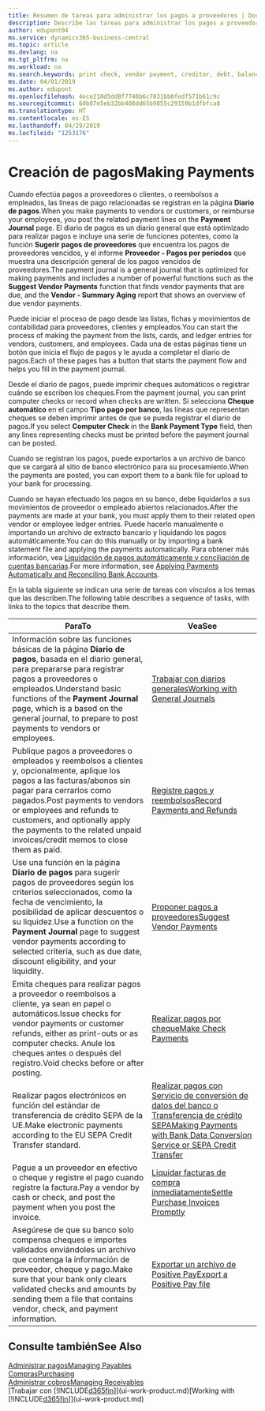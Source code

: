 ```yaml
---
title: Resumen de tareas para administrar los pagos a proveedores | Documentos de Microsoft
description: Describe las tareas para administrar los pagos a proveedores o acreedores, incluido el registro de líneas de pago, y obtener un resumen de saldo vencido.
author: edupont04
ms.service: dynamics365-business-central
ms.topic: article
ms.devlang: na
ms.tgt_pltfrm: na
ms.workload: na
ms.search.keywords: print check, vendor payment, creditor, debt, balance due, AP
ms.date: 04/01/2019
ms.author: edupont
ms.openlocfilehash: 4ece210d5dd8f7748b6c7031bb0fedf571b61c9c
ms.sourcegitcommit: 60b87e5eb32bb408dd65b9855c29159b1dfbfca8
ms.translationtype: HT
ms.contentlocale: es-ES
ms.lasthandoff: 04/29/2019
ms.locfileid: "1253176"
---
```

# <a name="making-payments"></a><span data-ttu-id="23380-103">Creación de pagos</span><span class="sxs-lookup"><span data-stu-id="23380-103">Making Payments</span></span>

<span data-ttu-id="23380-104">Cuando efectúa pagos a proveedores o clientes, o reembolsos a empleados, las líneas de pago relacionadas se registran en la página **Diario de pagos**.</span><span class="sxs-lookup"><span data-stu-id="23380-104">When you make payments to vendors or customers, or reimburse your employees, you post the related payment lines on the **Payment Journal** page.</span></span> <span data-ttu-id="23380-105">El diario de pagos es un diario general que está optimizado para realizar pagos e incluye una serie de funciones potentes, como la función **Sugerir pagos de proveedores** que encuentra los pagos de proveedores vencidos, y el informe **Proveedor - Pagos por periodos** que muestra una descripción general de los pagos vencidos de proveedores.</span><span class="sxs-lookup"><span data-stu-id="23380-105">The payment journal is a general journal that is optimized for making payments and includes a number of powerful functions such as the **Suggest Vendor Payments** function that finds vendor payments that are due, and the **Vendor - Summary Aging** report that shows an overview of due vendor payments.</span></span>  

<span data-ttu-id="23380-106">Puede iniciar el proceso de pago desde las listas, fichas y movimientos de contabilidad para proveedores, clientes y empleados.</span><span class="sxs-lookup"><span data-stu-id="23380-106">You can start the process of making the payment from the lists, cards, and ledger entries for vendors, customers, and employees.</span></span> <span data-ttu-id="23380-107">Cada una de estas páginas tiene un botón que inicia el flujo de pagos y le ayuda a completar el diario de pagos.</span><span class="sxs-lookup"><span data-stu-id="23380-107">Each of these pages has a button that starts the payment flow and helps you fill in the payment journal.</span></span>  

<span data-ttu-id="23380-108">Desde el diario de pagos, puede imprimir cheques automáticos o registrar cuándo se escriben los cheques.</span><span class="sxs-lookup"><span data-stu-id="23380-108">From the payment journal, you can print computer checks or record when checks are written.</span></span> <span data-ttu-id="23380-109">Si selecciona **Cheque automático** en el campo **Tipo pago por banco**, las líneas que representan cheques se deben imprimir antes de que se pueda registrar el diario de pagos.</span><span class="sxs-lookup"><span data-stu-id="23380-109">If you select **Computer Check** in the **Bank Payment Type** field, then any lines representing checks must be printed before the payment journal can be posted.</span></span>

<span data-ttu-id="23380-110">Cuando se registran los pagos, puede exportarlos a un archivo de banco que se cargará al sitio de banco electrónico para su procesamiento.</span><span class="sxs-lookup"><span data-stu-id="23380-110">When the payments are posted, you can export them to a bank file for upload to your bank for processing.</span></span>

<span data-ttu-id="23380-111">Cuando se hayan efectuado los pagos en su banco, debe liquidarlos a sus movimientos de proveedor o empleado abiertos relacionados.</span><span class="sxs-lookup"><span data-stu-id="23380-111">After the payments are made at your bank, you must apply them to their related open vendor or employee ledger entries.</span></span> <span data-ttu-id="23380-112">Puede hacerlo manualmente o importando un archivo de extracto bancario y liquidando los pagos automáticamente.</span><span class="sxs-lookup"><span data-stu-id="23380-112">You can do this manually or by importing a bank statement file and applying the payments automatically.</span></span> <span data-ttu-id="23380-113">Para obtener más información, vea [Liquidación de pagos automáticamente y conciliación de cuentas bancarias](receivables-apply-payments-auto-reconcile-bank-accounts.md).</span><span class="sxs-lookup"><span data-stu-id="23380-113">For more information, see [Applying Payments Automatically and Reconciling Bank Accounts](receivables-apply-payments-auto-reconcile-bank-accounts.md).</span></span>

<span data-ttu-id="23380-114">En la tabla siguiente se indican una serie de tareas con vínculos a los temas que las describen.</span><span class="sxs-lookup"><span data-stu-id="23380-114">The following table describes a sequence of tasks, with links to the topics that describe them.</span></span>

| <span data-ttu-id="23380-115">Para</span><span class="sxs-lookup"><span data-stu-id="23380-115">To</span></span> | <span data-ttu-id="23380-116">Vea</span><span class="sxs-lookup"><span data-stu-id="23380-116">See</span></span> |
| --- | --- |
|<span data-ttu-id="23380-117">Información sobre las funciones básicas de la página **Diario de pagos**, basada en el diario general, para prepararse para registrar pagos a proveedores o empleados.</span><span class="sxs-lookup"><span data-stu-id="23380-117">Understand basic functions of the **Payment Journal** page, which is a based on the general journal, to prepare to post payments to vendors or employees.</span></span>|[<span data-ttu-id="23380-118">Trabajar con diarios generales</span><span class="sxs-lookup"><span data-stu-id="23380-118">Working with General Journals</span></span>](ui-work-general-journals.md)|
|<span data-ttu-id="23380-119">Publique pagos a proveedores o empleados y reembolsos a clientes y, opcionalmente, aplique los pagos a las facturas/abonos sin pagar para cerrarlos como pagados.</span><span class="sxs-lookup"><span data-stu-id="23380-119">Post payments to vendors or employees and refunds to customers, and optionally apply the payments to the related unpaid invoices/credit memos to close them as paid.</span></span>|[<span data-ttu-id="23380-120">Registre pagos y reembolsos</span><span class="sxs-lookup"><span data-stu-id="23380-120">Record Payments and Refunds</span></span>](payables-how-post-payments-refunds.md)|
| <span data-ttu-id="23380-121">Use una función en la página **Diario de pagos** para sugerir pagos de proveedores según los criterios seleccionados, como la fecha de vencimiento, la posibilidad de aplicar descuentos o su liquidez.</span><span class="sxs-lookup"><span data-stu-id="23380-121">Use a function on the **Payment Journal** page to suggest vendor payments according to selected criteria, such as due date, discount eligibility, and your liquidity.</span></span> |[<span data-ttu-id="23380-122">Proponer pagos a proveedores</span><span class="sxs-lookup"><span data-stu-id="23380-122">Suggest Vendor Payments</span></span>](payables-how-suggest-vendor-payments.md) |
| <span data-ttu-id="23380-123">Emita cheques para realizar pagos a proveedor o reembolsos a cliente, ya sean en papel o automáticos.</span><span class="sxs-lookup"><span data-stu-id="23380-123">Issue checks for vendor payments or customer refunds, either as print-outs or as computer checks.</span></span> <span data-ttu-id="23380-124">Anule los cheques antes o después del registro.</span><span class="sxs-lookup"><span data-stu-id="23380-124">Void checks before or after posting.</span></span> |[<span data-ttu-id="23380-125">Realizar pagos por cheque</span><span class="sxs-lookup"><span data-stu-id="23380-125">Make Check Payments</span></span>](payables-how-work-checks.md) |
|<span data-ttu-id="23380-126">Realizar pagos electrónicos en función del estándar de transferencia de crédito SEPA de la UE.</span><span class="sxs-lookup"><span data-stu-id="23380-126">Make electronic payments according to the EU SEPA Credit Transfer standard.</span></span>|[<span data-ttu-id="23380-127">Realizar pagos con Servicio de conversión de datos del banco o Transferencia de crédito SEPA</span><span class="sxs-lookup"><span data-stu-id="23380-127">Making Payments with Bank Data Conversion Service or SEPA Credit Transfer</span></span>](finance-make-payments-with-bank-data-conversion-service-or-sepa-credit-transfer.md)|
| <span data-ttu-id="23380-128">Pague a un proveedor en efectivo o cheque y registre el pago cuando registre la factura.</span><span class="sxs-lookup"><span data-stu-id="23380-128">Pay a vendor by cash or check, and post the payment when you post the invoice.</span></span> |[<span data-ttu-id="23380-129">Liquidar facturas de compra inmediatamente</span><span class="sxs-lookup"><span data-stu-id="23380-129">Settle Purchase Invoices Promptly</span></span>](finance-how-to-settle-purchase-invoices-promptly.md) |
| <span data-ttu-id="23380-130">Asegúrese de que su banco solo compensa cheques e importes validados enviándoles un archivo que contenga la información de proveedor, cheque y pago.</span><span class="sxs-lookup"><span data-stu-id="23380-130">Make sure that your bank only clears validated checks and amounts by sending them a file that contains vendor, check, and payment information.</span></span> |[<span data-ttu-id="23380-131">Exportar un archivo de Positive Pay</span><span class="sxs-lookup"><span data-stu-id="23380-131">Export a Positive Pay file</span></span>](finance-how-positive-pay.md) |

## <a name="see-also"></a><span data-ttu-id="23380-132">Consulte también</span><span class="sxs-lookup"><span data-stu-id="23380-132">See Also</span></span>
[<span data-ttu-id="23380-133">Administrar pagos</span><span class="sxs-lookup"><span data-stu-id="23380-133">Managing Payables</span></span>](payables-manage-payables.md)  
[<span data-ttu-id="23380-134">Compras</span><span class="sxs-lookup"><span data-stu-id="23380-134">Purchasing</span></span>](purchasing-manage-purchasing.md)  
[<span data-ttu-id="23380-135">Administrar cobros</span><span class="sxs-lookup"><span data-stu-id="23380-135">Managing Receivables</span></span>](receivables-manage-receivables.md)  
<span data-ttu-id="23380-136">[Trabajar con [!INCLUDE[d365fin](includes/d365fin_md.md)]](ui-work-product.md)</span><span class="sxs-lookup"><span data-stu-id="23380-136">[Working with [!INCLUDE[d365fin](includes/d365fin_md.md)]](ui-work-product.md)</span></span>  
